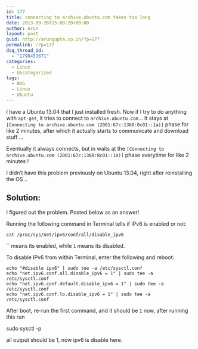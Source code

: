 ```yaml
---
id: 177
title: connecting to archive.ubuntu.com takes too long
date: 2013-09-26T15:08:28+00:00
author: Arun
layout: post
guid: http://arungupta.co.in/?p=177
permalink: /?p=177
dsq_thread_id:
  - "1798453671"
categories:
  - Linux
  - Uncategorized
tags:
  - BUG
  - Linux
  - Ubuntu
---
```

I have a Ubuntu 13.04 that I just installed fresh. Now if I try to do anything with `apt-get`, it tries to connect to `archive.ubuntu.com` .. It stays at `[Connecting to archive.ubuntu.com (2001:67c:1360:8c01::1a)]` phase for like 2 minutes, after which it actually starts to communicate and download stuff &#8230;

Eventually it always connects, but in waits at the `[Connecting to archive.ubuntu.com (2001:67c:1360:8c01::1a)]` phase everytime for like 2 minutes !

I didn&#8217;t have this problem previously on Ubuntu 13.04, right after reinstalling the OS ..

## Solution:

I figured out the problem. Posted below as an answer!

Running the following command in Terminal tells if IPv6 is enabled or not:

`cat /proc/sys/net/ipv6/conf/all/disable_ipv6`

`` means its enabled, while `1` means its disabled.

To disable IPv6 from within Terminal, enter the following and reboot:

    echo "#disable ipv6" | sudo tee -a /etc/sysctl.conf
    echo "net.ipv6.conf.all.disable_ipv6 = 1" | sudo tee -a /etc/sysctl.conf
    echo "net.ipv6.conf.default.disable_ipv6 = 1" | sudo tee -a /etc/sysctl.conf
    echo "net.ipv6.conf.lo.disable_ipv6 = 1" | sudo tee -a /etc/sysctl.conf
    

After boot, re-run the first command, and it should be `1` now, after running this run

sudo sysctl -p

all output should be 1, now ipv6 is disable here.